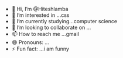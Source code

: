 - 👋 Hi, I’m @Hiteshlamba
- 👀 I’m interested in ...css
- 🌱 I’m currently studying...computer science
- 💞️ I’m looking to collaborate on ...
- 📫 How to reach me ...gmail
- 😄 Pronouns: ...
- ⚡ Fun fact: ...i am funny

<!---
Hiteshlamba/Hiteshlamba is a ✨ special ✨ repository because its `README.md` (this file) appears on your GitHub profile.
You can click the Preview link to take a look at your changes.
--->
